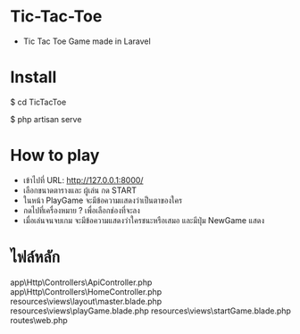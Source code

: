 # Tic-Tac-Toe
- Tic Tac Toe Game made in Laravel 

# Install
$ cd TicTacToe

$ php artisan serve

# How to play
- เข้าไปที่ URL: http://127.0.0.1:8000/ 
- เลือกขนาดตารางและ ผู้เล่น กด START
- ในหน้า PlayGame จะมีข้อความเเสดงว่าเป็นตาของใคร 
- กดไปที่เครื่องหมาย ? เพื่อเลือกช่องที่จะลง
- เมื่อเล่นจนจบเกม จะมีข้อความแสดงว่าใครชนะหรือเสมอ และมีปุ่ม NewGame แสดง

# ไฟล์หลัก
app\Http\Controllers\ApiController.php
app\Http\Controllers\HomeController.php
resources\views\layout\master.blade.php
resources\views\playGame.blade.php
resources\views\startGame.blade.php
routes\web.php


